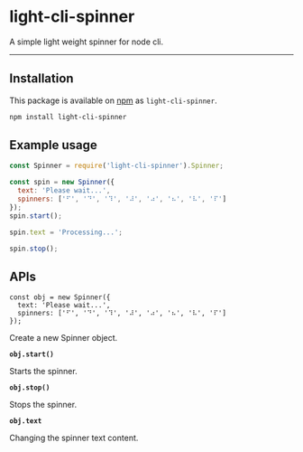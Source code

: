 # light-cli-spinner

A simple light weight spinner for node cli.

---

## Installation

This package is available on [npm](http://npmjs.com) as `light-cli-spinner`.

``` sh
npm install light-cli-spinner
```

## Example usage

````javascript
const Spinner = require('light-cli-spinner').Spinner;

const spin = new Spinner({
  text: 'Please wait...',
  spinners: ['⠋', '⠙', '⠹', '⠼', '⠴', '⠦', '⠧', '⠏']
});
spin.start();

spin.text = 'Processing...';

spin.stop();
````

## APIs

```
const obj = new Spinner({
  text: 'Please wait...',
  spinners: ['⠋', '⠙', '⠹', '⠼', '⠴', '⠦', '⠧', '⠏']
});
```

Create a new Spinner object.


**`obj.start()`**

Starts the spinner.


**`obj.stop()`**

Stops the spinner.


**`obj.text`**

Changing the spinner text content.

